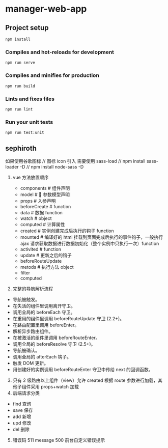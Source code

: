 # manager-web-app

## Project setup

```
npm install
```

### Compiles and hot-reloads for development

```
npm run serve
```

### Compiles and minifies for production

```
npm run build
```

### Lints and fixes files

```
npm run lint
```

### Run your unit tests

```
npm run test:unit
```

## sephiroth

如果使用谷歌图标
// 图标 icon 引入 需要使用 sass-load
// npm install sass-loader -D
// npm install node-sass -D

1. vue 方法放置顺序

   - components # 组件声明
   - model #  参数模型声明
   - props # 入参声明
   - beforeCreate # function
   - data # 数据 function
   - watch # object
   - computed # 计算属性
   - created # 实例创建完成后执行的钩子 function
   - mounted # 编译好的 html 挂载到页面完成后执行的事件钩子，一般执行 ajax 请求获取数据进行数据初始化（整个实例中只执行一次）function
   - activited # function
   - update # 更新之后的钩子
   - beforeRouteUpdate
   - metods # 执行方法 object
   - filter
   - computed

2. 完整的导航解析流程

- 导航被触发。
- 在失活的组件里调用离开守卫。
- 调用全局的 beforeEach 守卫。
- 在重用的组件里调用 beforeRouteUpdate 守卫 (2.2+)。
- 在路由配置里调用 beforeEnter。
- 解析异步路由组件。
- 在被激活的组件里调用 beforeRouteEnter。
- 调用全局的 beforeResolve 守卫 (2.5+)。
- 导航被确认。
- 调用全局的 afterEach 钩子。
- 触发 DOM 更新。
- 用创建好的实例调用 beforeRouteEnter 守卫中传给 next 的回调函数。

3. 只有 2 级路由以上组件（view）允许 created 根据 route 参数进行加载，其他子组件采用 props+watch 加载
4. 后端请求分类

- find 查询
- save 保存
- add 新增
- upd 修改
- del 删除

5. 错误码
511 message
500 前台自定义错误提示
